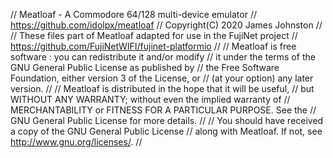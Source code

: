 // Meatloaf - A Commodore 64/128 multi-device emulator
// https://github.com/idolpx/meatloaf
// Copyright(C) 2020 James Johnston
//
// These files part of Meatloaf adapted for use in the FujiNet project
// https://github.com/FujiNetWIFI/fujinet-platformio
// 
// Meatloaf is free software : you can redistribute it and/or modify
// it under the terms of the GNU General Public License as published by
// the Free Software Foundation, either version 3 of the License, or
// (at your option) any later version.
// 
// Meatloaf is distributed in the hope that it will be useful,
// but WITHOUT ANY WARRANTY; without even the implied warranty of
// MERCHANTABILITY or FITNESS FOR A PARTICULAR PURPOSE. See the
// GNU General Public License for more details.
// 
// You should have received a copy of the GNU General Public License
// along with Meatloaf. If not, see <http://www.gnu.org/licenses/>.
//